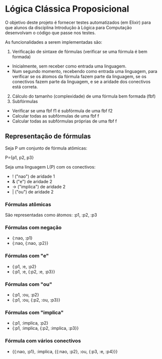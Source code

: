 # Lógica Clássica Proposicional


O objetivo deste projeto é fornecer testes automatizados (em Elixir) para que alunos da disciplina Introdução à Lógica para Computação desenvolvam o código que passe nos testes.

As funcionalidades a serem implementadas são:
1. Verificação de sintaxe de fórmulas (verificar se uma fórmula é bem formada)
  - Inicialmente, sem receber como entrada uma linguagem.
  - Num segundo momento, recebendo como entrada uma linguagem, para verificar se os átomos da fórmula fazem parte da linguagem, se os conectivos fazem parte da linguagem, e se a aridade dos conectivos está correta.
2. Cálculo do tamanho (complexidade) de uma fórmula bem formada (fbf)
3. Subfórmulas
  - Verificar se uma fbf f1 é subfórmula de uma fbf f2
  - Calcular todas as subfórmulas de uma fbf f
  - Calcular todas as subfórmulas próprias de uma fbf f

## Representação de fórmulas

Seja P um conjunto de fórmula atômicas:

P={p1, p2, p3}

Seja uma linguagem L(P) com os conectivos:
- ! ("nao") de aridade 1
- & ("e") de aridade 2
- -> ("implica") de aridade 2
- | ("ou") de aridade 2

### Fórmulas atômicas


São representadas como átomos: :p1, :p2, :p3

### Fórmulas com negação

- {:nao, :p1}
- {:nao,  {:nao, :p2}}

### Fórmulas com "e"
- {:p1, :e, :p2}
- {:p1, :e, {:p2, :e, :p3}}

### Fórmulas com "ou"
- {:p1, :ou, :p2}
- {:p1, :ou, {:p2, :ou, :p3}}

### Fórmulas com "implica"
- {:p1, :implica, :p2}
- {:p1, :implica, {:p2, :implica, :p3}}

### Fórmula com vários conectivos
- {{:nao, :p1}, :implica, {{:nao, :p2}, :ou, {:p3, :e, :p4}}}
